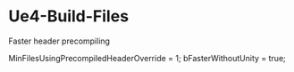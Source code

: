 # Ue4-Build-Files
Faster header precompiling

 MinFilesUsingPrecompiledHeaderOverride = 1;
 bFasterWithoutUnity = true;
